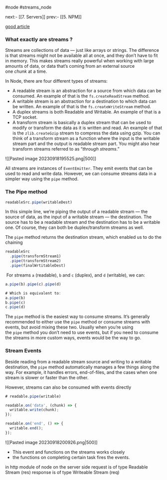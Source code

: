 #node 
#streams_node

next:- [[7. Servers]]
prev:- [[5. NPM]]


[good article](https://www.freecodecamp.org/news/node-js-streams-everything-you-need-to-know-c9141306be93/)

### What exactly are streams ?

Streams are collections of data — just like arrays or strings. The difference is that streams might not be available all at once, and they don’t have to fit in memory. This makes streams really powerful when working with large amounts of data, or data that’s coming from an external source one _chunk_ at a time.

In Node, there are four different types of streams:

- A readable stream is an abstraction for a source from which data can be consumed. An example of that is the `fs.createReadStream` method.
- A writable stream is an abstraction for a destination to which data can be written. An example of that is the `fs.createWriteStream` method.
- A duplex streams is both Readable and Writable. An example of that is a TCP socket.
- A transform stream is basically a duplex stream that can be used to modify or transform the data as it is written and read. An example of that is the `zlib.createGzip` stream to compress the data using gzip. You can think of a transform stream as a function where the input is the writable stream part and the output is readable stream part. You might also hear transform streams referred to as “_through streams_.”

![[Pasted image 20230918195525.png|500]]


All streams are instances of `EventEmitter`. They emit events that can be used to read and write data. However, we can consume streams data in a simpler way using the `pipe` method.

### The Pipe method

```js
readableSrc.pipe(writableDest)
```

In this simple line, we’re piping the output of a readable stream — the source of data, as the input of a writable stream — the destination. The source has to be a readable stream and the destination has to be a writable one. Of course, they can both be duplex/transform streams as well.

The `pipe` method returns the destination stream, which enabled us to do the chaining

```js
readableSrc
  .pipe(transformStream1)
  .pipe(transformStream2)
  .pipe(finalWrtitableDest)
```

 For streams `a` (readable), `b` and `c` (duplex), and `d` (writable), we can:
 
```js
a.pipe(b).pipe(c).pipe(d)

# Which is equivalent to:
a.pipe(b)
b.pipe(c)
c.pipe(d)
```

The `pipe` method is the easiest way to consume streams. It’s generally recommended to either use the `pipe` method or consume streams with events, but avoid mixing these two. Usually when you’re using the `pipe` method you don’t need to use events, but if you need to consume the streams in more custom ways, events would be the way to go.


### Stream Events

Beside reading from a readable stream source and writing to a writable destination, the `pipe` method automatically manages a few things along the way. For example, it handles errors, end-of-files, and the cases when one stream is slower or faster than the other.

However, streams can also be consumed with events directly

```js
# readable.pipe(writable)

readable.on('data', (chunk) => {
  writable.write(chunk);
});

readable.on('end', () => {
  writable.end();
});
```

![[Pasted image 20230918200926.png|500]]

- This event and functions on the streams works closely 
- the functions on completing certain task fires the events.

in http module of node on the server side 
request is of type Readable Stream (res)
response is of type Writeable Stream (req)



